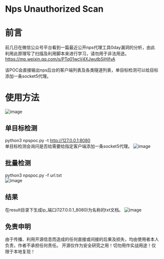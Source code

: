 # Nps Unauthorized Scan
# 前言
前几日在微信公众号平台看到一篇最近公开nps代理工具0day漏洞的分析，由此利用此原理写了扫描及利用脚本来进行学习，请勿用于非法用途。<br/>
https://mp.weixin.qq.com/s/PTq01wcV4XJwutbSjHjfvA<br/><br/>
该POC会直接输出nps后台的客户端列表及各类隧道列表，单目标检测可以给目标添加一条socket5代理。
# 使用方法
![image](https://user-images.githubusercontent.com/62537001/184465090-b8a86d50-6219-4cb8-8112-1fa87ab52e92.png)
## 单目标检测
python3 npspoc.py -t http://127.0.0.1:8080<br/>
单目标检测会询问是否给需要给指定客户端添加一条socket5代理。
![image](https://user-images.githubusercontent.com/62537001/184465138-467ccf45-c7b6-454d-ac50-ec8d1bc1f040.png)
## 批量检测
python3 npspoc.py -f url.txt</br>
![image](https://user-images.githubusercontent.com/62537001/184465353-d489b61e-284e-4ea4-87e3-b91505a82ffb.png)
## 结果
在result目录下生成ip_端口(127.0.0.1_8080)为名称的txt文档。
![image](https://user-images.githubusercontent.com/62537001/184465421-4a4dd13b-93f9-4d6e-b0a0-65217373c349.png)
## 免责申明
由于传播、利用开源信息而造成的任何直接或间接的后果及损失，均由使用者本人负责，作者不承担任何责任。
开源仅作为安全研究之用！切勿用作实战用途！仅限于本地复现！
